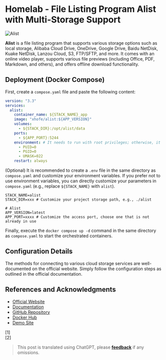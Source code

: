 # Homelab - File Listing Program Alist with Multi-Storage Support

![Alist](https://img.wiki-power.com/d/wiki-media/img/202304141808001.png)

**Alist** is a file listing program that supports various storage options such as local storage, Alibaba Cloud Drive, OneDrive, Google Drive, Baidu NetDisk, Kuake NetDisk, Lanzou Cloud, S3, FTP/SFTP, and more. It comes with an online video player, supports various file previews (including Office, PDF, Markdown, and others), and offers offline download functionality.

## Deployment (Docker Compose)

First, create a `compose.yaml` file and paste the following content:

```yaml title="compose.yaml"
version: "3.3"
services:
  alist:
    container_name: ${STACK_NAME}_app
    image: "xhofe/alist:${APP_VERSION}"
    volumes:
      - ${STACK_DIR}:/opt/alist/data
    ports:
      - ${APP_PORT}:5244
    environment: # It needs to run with root privileges; otherwise, it cannot access other Docker directories or the host machine's root directory
      - PUID=0
      - PGID=0
      - UMASK=022
    restart: always
```

(Optional) It is recommended to create a `.env` file in the same directory as `compose.yaml` and customize your environment variables. If you prefer not to use environment variables, you can directly customize your parameters in `compose.yaml` (e.g., replace `${STACK_NAME}` with `alist`).

```dotenv title=".env"
STACK_NAME=alist
STACK_DIR=xxx # Customize your project storage path, e.g., ./alist

# Alist
APP_VERSION=latest
APP_PORT=xxxx # Customize the access port, choose one that is not already in use
```

Finally, execute the `docker compose up -d` command in the same directory as `compose.yaml` to start the orchestrated containers.

## Configuration Details

The methods for connecting to various cloud storage services are well-documented on the official website. Simply follow the configuration steps as outlined in the official documentation.

## References and Acknowledgments

- [Official Website](https://alist.nn.ci/)
- [Documentation](https://alist.nn.ci/guide/install/docker.html#release-version)
- [GitHub Repository](https://github.com/alist-org/alist)
- [Docker Hub](https://hub.docker.com/r/xhofe/alist)
- [Demo Site](https://al.nn.ci/)

[1]  
[2]

> This post is translated using ChatGPT, please [**feedback**](https://github.com/linyuxuanlin/Wiki_MkDocs/issues/new) if any omissions.